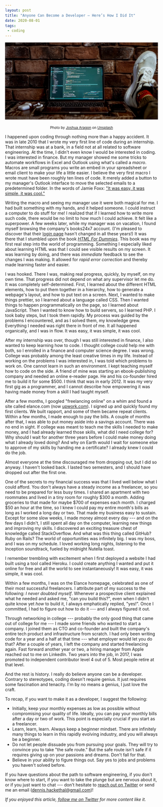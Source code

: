 ```yaml
---
layout: post
title: "Anyone Can Become a Developer — Here’s How I Did It"
date: 2020-08-01
tags:
 - coding
---
```


![Image for post](/img/1_dhUaNFsYJMVV2d9m6wd2Qw.jpg)

<p style="text-align: center;">
  <small>
    Photo by <a href="https://unsplash.com/@goshua13?utm_source=unsplash&utm_medium=referral&utm_content=creditCopyText">Joshua Aragon</a> on <a href="https://unsplash.com/s/photos/code?utm_source=unsplash&utm_medium=referral&utm_content=creditCopyText">Unsplash</a>
  </small>
</p>

I happened upon coding through nothing more than a happy accident. It was in late 2010 that I wrote my very first line of code during an internship. That internship was at a bank, in a field not at all related to software engineering. At the time, I didn't even know I would be interested in coding. I was interested in finance. But my manager showed me some tricks to automate workflows in Excel and Outlook using what's called a *macro*. Macros are small programs you write an embed in your spreadsheet or email client to make your life a little easier. I believe the very first macro I wrote must have been roughly ten lines of code. It merely added a button to my manager's Outlook interface to move the selected emails to a predetermined folder. In the words of Jamie Foxx: ["It was easy, it was simple, it was cool."](https://youtu.be/XRFW5MUwehc?t=86)

Writing the macro and seeing my manager use it were both magical for me. I had built something with my hands, and it helped someone. I could instruct a computer to do stuff for me! I realized that if I learned how to write more such code, there would be no limit to how much I could achieve. It felt like a superpower. A few weeks later, while my manager was on vacation, I found myself browsing the company's books24x7 account. (I'm pleased to discover that their [login page](http://web.archive.org/web/20200801071651/https://library.books24x7.com/login.asp?ic=0) hasn't changed in all these years!) It was there that I stumbled upon the book [*HTML For Dummies*](https://www.amazon.com/HTML-Dummies-Ed-Tittel/dp/076450214X). This book was my first real step into the world of programming. Something I especially liked about learning HTML was that I could see visible results on my screen. It was learning by doing, and there was *immediate* feedback to see the changes I was making. It allowed for *rapid error correction* and thereby made learning faster and easier.

I was hooked. There I was, making real progress, quickly, by myself, on my own time. That progress did not depend on what any supervisor let me do. It was completely self-determined. First, I learned about the different HTML elements, how to put them together in a hierarchy, how to generate a webpage's layout, and how to put text on a screen. Next, I wanted to make things prettier, so I learned about a language called CSS. Then I wanted things to happen programmatically on the page, so I learned about JavaScript. Then I wanted to know how to build servers, so I learned PHP. I took baby steps, but I took them rapidly. My process was guided by the problems I encountered, and as I solved them, my knowledge grew. Everything I needed was right there in front of me. It all happened organically, and I was in flow. It was easy, it was simple, it was cool.

After my internship was over, though I was still interested in finance, I also wanted to keep learning how to code. I thought college could help me with both, so I enrolled in a finance and computer science degree. I was wrong. College was probably among the least creative times in my life. Instead of working on the problems I was interested in, I was told which problems to work on. One cannot learn in such an environment. I kept teaching myself how to code on the side. A friend of mine was starting an ebook-publishing company and needed an online e-reader page. He and his co-founder hired me to build it for some $500. I think that was in early 2012. It was my very first gig as a programmer, and I cannot describe how empowering it was having made money from a skill I had taught myself.

After a few months, I googled "freelancing online" on a whim and found a site called elance.com (now [upwork.com](http://upwork.com/)). I signed up and quickly found my first clients. We built rapport, and some of them became repeat clients. Within a few months, I made enough to pay the bills. A couple of months after that, I was able to put money aside into a savings account. There was no end in sight. If college was meant to teach me the skills I needed to make money, and I had already learned those skills, what did I need college for? Why should I wait for another three years before I could make money doing what I already loved doing? And why on Earth would I wait for someone else to approve of my skills by handing me a certificate? I already knew I could do the job.

Almost everyone at the time discouraged me from dropping out, but I did so anyway. I haven't looked back. I lasted two semesters, and I should have dropped out after the first one.

One of the secrets to my financial success was that I lived well below what I could afford. You don't always have a steady income as a freelancer, so you need to be prepared for less busy times. I shared an apartment with two roommates and lived in a tiny room for roughly $300 a month. Adding groceries to that made for maybe $700 of expenses each month. I charged $50 an hour at the time, so I knew I could pay my entire month's bills as long as I worked a long day or two. That made my business easy to sustain. Except for some slow weeks, I made money almost every day --- and on the few days I didn't, I still spent all day on the computer, learning new things and improving my skills. I discovered an exciting treasure chest of knowledge called StackOverflow. And what was this thing called GitHub? Ruby on Rails? The world of opportunities was infinitely big. I was my boss, and I was on my schedule. I loved working long nights, listening to the Inception soundtrack, fueled by midnight Nutella toast.

I remember trembling with excitement when I first deployed a website I had built using a tool called Heroku. I could create anything I wanted and put it online for free and all the world to see instantaneously! It was easy, it was simple, it was cool.

Within a few months, I was on the Elance homepage, celebrated as one of their most successful freelancers. I attribute part of my success to the following: *I never doubted myself*. Whenever a prospective client explained what he needed and asked me, "can you build this?", even when I didn't quite know yet *how* to build it, I always emphatically replied, "yes!". Once I committed, I had to figure out how to do it --- and I always figured it out.

Through networking in college --- probably the only good thing that came out of college for me --- I made some friends who wanted to start a company. I joined them as CTO and co-founder and built the company's entire tech product and infrastructure from scratch. I had only been writing code for a year and a half at that time --- what employer would let you do that? After a couple of years, I left the company and started freelancing again. Fast forward another year or two, a hiring manager from Apple reached out to me on LinkedIn. Two years into the job, in 2017, I was promoted to independent contributor level 4 out of 5. Most people retire at that level.

And the rest is history. I really do believe anyone can be a developer. Contrary to stereotypes, coding doesn't require genius. It just requires some fascination and tenacity. I'm by no means a genius, I just love the craft.

To recap, if you want to make it as a developer, I suggest the following:

-   Initially, keep your monthly expenses as low as possible without compromising your quality of life. Ideally, you can pay your monthly bills after a day or two of work. This point is especially crucial if you start as a freelancer.
-   Learn, learn, learn. Always keep a beginner mindset. There are infinitely many things to learn in this rapidly evolving industry, and you will always be a beginner.
-   Do not let people dissuade you from pursuing your goals. They will try to convince you to take "the safe route." But the safe route isn't safe if it requires giving up on your passions and dreams. Don't fall for that.
-   Believe in your ability to figure things out. Say yes to jobs and problems you haven't solved before.

If you have questions about the path to software engineering, if you don't know where to start, if you want to take the plunge but are nervous about it, or if you just want to chat --- don't hesitate to [reach out on Twitter](https://twitter.com/dchackethal) or send me an email (dennis.hackethal@gmail.com)!

*If you enjoyed this article, [follow me on Twitter](https://twitter.com/dchackethal) for more content like it.*
